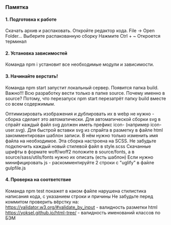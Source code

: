 ### Памятка

#### 1. Подготовка к работе

Скачать архив и распаковать.
Откройте редактор кода. File -> Open Folder... 
Выберите распакованную сборку
Нажмите Ctrl + ~
Откроется терминал

#### 2. Установка зависимостей

Команда npm i установит все необходимые модули и зависимости.

#### 3. Начинайте верстать!

Команда npm start запустит локальный сервер. 
Появится папка build.
Важно!!! Всю разработку вести только в папке source. 
Почему именно в source? Потому, что перезапуск npm start перезатрёт папку build вместе со всем содержимым.

Оптимизировать изображения и дублировать их в webp не нужно - сборка сделает это автоматически.
Для автоматической сборки svg в спрайт каждый файл svg должен иметь префикс icon- (например icon-user.svg).
Для быстрой вставки svg из спрайта в разметку в файле html закомментирован шаблон записи. В нём нужно только изменить имя файла на необходимое.
Эта сборка настроена на SCSS. Не забудьте подключить каждый новый стилевой файл в style.scss
Скачанные шрифты в формате woff/woff2 положите в source/fonts, а в source/sass/utils/fonts нужно их описать (есть шаблон)
Если нужно минифицировать js - раскомментируйте 2 строки с "uglify" в файле gulpfile.js

#### 4. Проверка на соответствие

Команда npm test покажет в каком файле нарушена стилистика написания кода, с указанием строки и причины
Не забудьте перед коммитом проверить вёрстку на:
https://validator.w3.org/#validate_by_input - валидность разметки html
https://yoksel.github.io/html-tree/ - валидность именований классов по БЭМ
